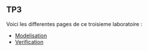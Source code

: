 ## TP3

Voici les differentes pages de ce troisieme laboratoire :

 - [Modelisation](modelisation.md)
 - [Verification](verification.md)
